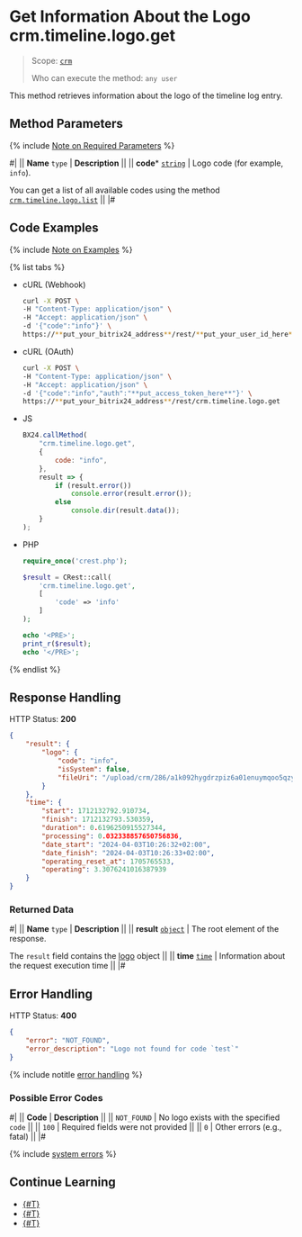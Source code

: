 # Get Information About the Logo crm.timeline.logo.get

> Scope: [`crm`](../../../../scopes/permissions.md)
>
> Who can execute the method: `any user`

This method retrieves information about the logo of the timeline log entry.

## Method Parameters

{% include [Note on Required Parameters](../../../../../_includes/required.md) %}

#|
|| **Name**
`type` | **Description** ||
|| **code***
[`string`](../../../../data-types.md) | Logo code (for example, `info`).

You can get a list of all available codes using the method [`crm.timeline.logo.list`](./crm-timeline-logo-list.md) ||
|#

## Code Examples

{% include [Note on Examples](../../../../../_includes/examples.md) %}

{% list tabs %}

- cURL (Webhook)

    ```bash
    curl -X POST \
    -H "Content-Type: application/json" \
    -H "Accept: application/json" \
    -d '{"code":"info"}' \
    https://**put_your_bitrix24_address**/rest/**put_your_user_id_here**/**put_your_webhook_here**/crm.timeline.logo.get
    ```

- cURL (OAuth)

    ```bash
    curl -X POST \
    -H "Content-Type: application/json" \
    -H "Accept: application/json" \
    -d '{"code":"info","auth":"**put_access_token_here**"}' \
    https://**put_your_bitrix24_address**/rest/crm.timeline.logo.get
    ```

- JS

    ```js
    BX24.callMethod(
        "crm.timeline.logo.get",
        {
            code: "info",
        },
        result => {
            if (result.error())
                console.error(result.error());
            else
                console.dir(result.data());
        }
    );
    ```

- PHP

    ```php
    require_once('crest.php');

    $result = CRest::call(
        'crm.timeline.logo.get',
        [
            'code' => 'info'
        ]
    );

    echo '<PRE>';
    print_r($result);
    echo '</PRE>';
    ```

{% endlist %}

## Response Handling

HTTP Status: **200**

```json
{
    "result": {
        "logo": {
            "code": "info",
            "isSystem": false,
            "fileUri": "/upload/crm/286/a1k092hygdrzpiz6a01enuymqoo5qzym/ou0akdwnbxalzk9hgfme39nbvtozblew"
        }
    },
    "time": {
        "start": 1712132792.910734,
        "finish": 1712132793.530359,
        "duration": 0.6196250915527344,
        "processing": 0.032338857650756836,
        "date_start": "2024-04-03T10:26:32+02:00",
        "date_finish": "2024-04-03T10:26:33+02:00",
        "operating_reset_at": 1705765533,
        "operating": 3.3076241016387939
    }
}
```

### Returned Data

#|
|| **Name**
`type` | **Description** ||
|| **result**
[`object`](../../../../data-types.md) | The root element of the response.

The `result` field contains the [logo](./crm-timeline-logo-add.md#logo) object ||
|| **time**
[`time`](../../../data-types.md) | Information about the request execution time ||
|#

## Error Handling

HTTP Status: **400**

```json
{
    "error": "NOT_FOUND",
    "error_description": "Logo not found for code `test`"
}
```

{% include notitle [error handling](../../../../../_includes/error-info.md) %}

### Possible Error Codes

#|
|| **Code** | **Description** ||
|| `NOT_FOUND` | No logo exists with the specified `code` ||
|| `100` | Required fields were not provided ||
|| `0` | Other errors (e.g., fatal) ||
|#

{% include [system errors](../../../../../_includes/system-errors.md) %}

## Continue Learning 

- [{#T}](./crm-timeline-logo-add.md)
- [{#T}](./crm-timeline-logo-list.md)
- [{#T}](./crm-timeline-logo-delete.md)